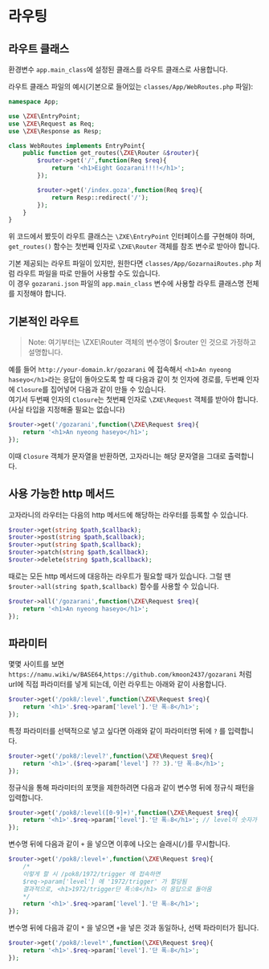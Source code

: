 # 라우팅
## 라우트 클래스
환경변수 `app.main_class`에 설정된 클래스를 라우트 클래스로 사용합니다.

라우트 클래스 파일의 예시(기본으로 들어있는 `classes/App/WebRoutes.php` 파일):
```php
namespace App;

use \ZXE\EntryPoint;
use \ZXE\Request as Req;
use \ZXE\Response as Resp;

class WebRoutes implements EntryPoint{
    public function get_routes(\ZXE\Router &$router){
        $router->get('/',function(Req $req){
            return '<h1>Eight Gozarani!!!!</h1>';
        });

        $router->get('/index.goza',function(Req $req){
            return Resp::redirect('/');
        });
    }
}
```

위 코드에서 봤듯이 라우트 클래스는 `\ZXE\EntryPoint` 인터페이스를 구현해야 하며, `get_routes()` 함수는 첫번째 인자로 `\ZXE\Router` 객체를 참조 변수로 받아야 합니다.

기본 제공되는 라우트 파일이 있지만, 원한다면 `classes/App/GozarnaiRoutes.php` 처럼 라우트 파일을 따로 만들어 사용할 수도 있습니다.  
이 경우 `gozarani.json` 파일의 `app.main_class` 변수에 사용할 라우트 클래스명 전체를 지정해야 합니다.
## 기본적인 라우트
> Note: 여기부터는 \ZXE\Router 객체의 변수명이 $router 인 것으로 가정하고 설명합니다.

예를 들어 `http://your-domain.kr/gozarani` 에 접속해서 `<h1>An nyeong haseyo</h1>`라는 응답이 돌아오도록 할 때
다음과 같이 첫 인자에 경로를, 두번째 인자에 `Closure`를 집어넣어 다음과 같이 만들 수 있습니다.  
여기서 두번째 인자의 `Closure`는 첫번째 인자로 `\ZXE\Request` 객체를 받아야 합니다.(사실 타입을 지정해줄 필요는 없습니다)
```php
$router->get('/gozarani',function(\ZXE\Request $req){
    return '<h1>An nyeong haseyo</h1>';
});
```

이때 `Closure` 객체가 문자열을 반환하면, 고자라니는 해당 문자열을 그대로 출력합니다.
## 사용 가능한 http 메서드
고자라니의 라우터는 다음의 http 메서드에 해당하는 라우터를 등록할 수 있습니다.
```php
$router->get(string $path,$callback);
$router->post(string $path,$callback);
$router->put(string $path,$callback);
$router->patch(string $path,$callback);
$router->delete(string $path,$callback);
```

때로는 모든 http 메서드에 대응하는 라우트가 필요할 때가 있습니다.
그럴 땐 `$router->all(string $path,$callback)` 함수를 사용할 수 있습니다.
```php
$router->all('/gozarani',function(\ZXE\Request $req){
    return '<h1>An nyeong haseyo</h1>';
});
```
## 파라미터
몇몇 사이트를 보면 `https://namu.wiki/w/BASE64`,`https://github.com/kmoon2437/gozarani` 처럼 url에 직접 파라미터를 넣게 되는데,
이런 라우트는 아래와 같이 사용합니다.
```php
$router->get('/pok8/:level',function(\ZXE\Request $req){
    return '<h1>'.$req->param['level'].'단 폭☆8</h1>';
});
```

특정 파라미터를 선택적으로 넣고 싶다면 아래와 같이 파라미터명 뒤에 `?` 를 입력합니다.
```php
$router->get('/pok8/:level?',function(\ZXE\Request $req){
    return '<h1>'.($req->param['level'] ?? 3).'단 폭☆8</h1>';
});
```

정규식을 통해 파라미터의 포맷을 제한하려면 다음과 같이 변수명 뒤에 정규식 패턴을 입력합니다.
```php
$router->get('/pok8/:level([0-9]+)',function(\ZXE\Request $req){
    return '<h1>'.$req->param['level'].'단 폭☆8</h1>'; // level이 숫자가 아니면 404 응답이 돌아옴
});
```

변수명 뒤에 다음과 같이 `+` 을 넣으면 이후에 나오는 슬래시(`/`)를 무시합니다.
```php
$router->get('/pok8/:level+',function(\ZXE\Request $req){
    /*
    이렇게 할 시 /pok8/1972/trigger 에 접속하면
    $req->param['level'] 에 '1972/trigger' 가 할당됨
    결과적으로, <h1>1972/trigger단 폭☆8</h1> 이 응답으로 돌아옴
    */
    return '<h1>'.$req->param['level'].'단 폭☆8</h1>';
});
```

변수명 뒤에 다음과 같이 `*` 을 넣으면 `+`을 넣은 것과 동일하나, 선택 파라미터가 됩니다.
```php
$router->get('/pok8/:level*',function(\ZXE\Request $req){
    return '<h1>'.$req->param['level'].'단 폭☆8</h1>';
});
```
